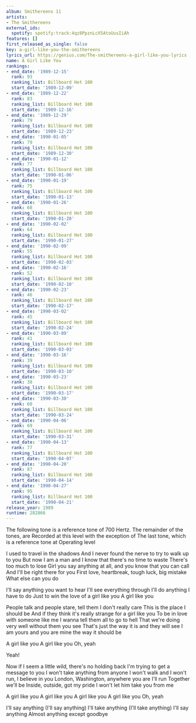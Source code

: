 ```yaml
---
album: Smithereens 11
artists:
- The Smithereens
external_ids:
  spotify: spotify:track:4qz8PpznLcX5AtoUusIiAh
features: []
first_released_as_single: false
key: a-girl-like-you-the-smithereens
lyrics_url: https://genius.com/The-smithereens-a-girl-like-you-lyrics
name: A Girl Like You
rankings:
- end_date: '1989-12-15'
  rank: 93
  ranking_list: Billboard Hot 100
  start_date: '1989-12-09'
- end_date: '1989-12-22'
  rank: 83
  ranking_list: Billboard Hot 100
  start_date: '1989-12-16'
- end_date: '1989-12-29'
  rank: 79
  ranking_list: Billboard Hot 100
  start_date: '1989-12-23'
- end_date: '1990-01-05'
  rank: 79
  ranking_list: Billboard Hot 100
  start_date: '1989-12-30'
- end_date: '1990-01-12'
  rank: 77
  ranking_list: Billboard Hot 100
  start_date: '1990-01-06'
- end_date: '1990-01-19'
  rank: 75
  ranking_list: Billboard Hot 100
  start_date: '1990-01-13'
- end_date: '1990-01-26'
  rank: 68
  ranking_list: Billboard Hot 100
  start_date: '1990-01-20'
- end_date: '1990-02-02'
  rank: 64
  ranking_list: Billboard Hot 100
  start_date: '1990-01-27'
- end_date: '1990-02-09'
  rank: 55
  ranking_list: Billboard Hot 100
  start_date: '1990-02-03'
- end_date: '1990-02-16'
  rank: 52
  ranking_list: Billboard Hot 100
  start_date: '1990-02-10'
- end_date: '1990-02-23'
  rank: 46
  ranking_list: Billboard Hot 100
  start_date: '1990-02-17'
- end_date: '1990-03-02'
  rank: 45
  ranking_list: Billboard Hot 100
  start_date: '1990-02-24'
- end_date: '1990-03-09'
  rank: 41
  ranking_list: Billboard Hot 100
  start_date: '1990-03-03'
- end_date: '1990-03-16'
  rank: 39
  ranking_list: Billboard Hot 100
  start_date: '1990-03-10'
- end_date: '1990-03-23'
  rank: 38
  ranking_list: Billboard Hot 100
  start_date: '1990-03-17'
- end_date: '1990-03-30'
  rank: 60
  ranking_list: Billboard Hot 100
  start_date: '1990-03-24'
- end_date: '1990-04-06'
  rank: 69
  ranking_list: Billboard Hot 100
  start_date: '1990-03-31'
- end_date: '1990-04-13'
  rank: 77
  ranking_list: Billboard Hot 100
  start_date: '1990-04-07'
- end_date: '1990-04-20'
  rank: 87
  ranking_list: Billboard Hot 100
  start_date: '1990-04-14'
- end_date: '1990-04-27'
  rank: 95
  ranking_list: Billboard Hot 100
  start_date: '1990-04-21'
release_year: 1989
runtime: 282866
---
```

The following tone is a reference tone of 700
Hertz. The remainder of the tones, are
Recorded at this level with the exception of
The last tone, which is a reference tone at
Operating level

I used to travel in the shadows
And I never found the nerve to try to walk up to you
But now I am a man and I know that there's no time to waste
There's too much to lose
Girl you say anything at all, and you know that you can call
And I'll be right there for you
First love, heartbreak, tough luck, big mistake
What else can you do


I'll say anything you want to hear
I'll see everything through
I'll do anything I have to do
Just to win the love of a girl like you
A girl like you


People talk and people stare, tell them I don't really care
This is the place I should be
And if they think it's really strange for a girl like you
To be in love with someone like me
I wanna tell them all to go to hell
That we're doing very well without them you see
That's just the way it is and they will see
I am yours and you are mine the way it should be



A girl like you
A girl like you
Oh, yeah

Yeah!


Now if I seem a little wild, there's no holding back
I'm trying to get a message to you
I won't take anything from anyone
I won't walk and I won't run, I believe in you
London, Washington, anywhere you are I'll run
Together we'll be
Inside, outside, got my pride
I won't let him take you from me



A girl like you
A girl like you
A girl like you
A girl like you
Oh, yeah

I'll say anything (I'll say anything)
I'll take anything (I'll take anything)
I'll say anything
Almost anything except goodbye

